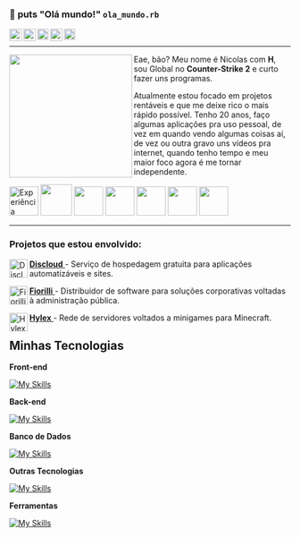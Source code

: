 ### 👋 **puts** "Olá mundo!" `ola_mundo.rb`

<a target="_blank" href="https://nickzin.com/">
  <img align="left" alt="YouTube" width="22px" src="https://raw.githubusercontent.com/Nickz1n/nickzin-website/main/static/images/pwa/favicon2.png?token=GHSAT0AAAAAACUCT7HSE5DF3FEKN4IW2CVWZU75YFQ"/>
</a>
<a target="_blank" href="https://www.youtube.com/nickzin">
  <img align="left" alt="YouTube" width="22px" src="https://logodownload.org/wp-content/uploads/2014/10/youtube-logo-5-2.png" />
</a>
<a target="_blank" style="color: white" href="https://www.instagram.com/nicholas_nasc">
  <img align="left" alt="Instagram" width="20px" src="https://upload.wikimedia.org/wikipedia/commons/thumb/a/a5/Instagram_icon.png/640px-Instagram_icon.png" />
</a>
<a target="_blank" style="color: white" href="https://discord.com/invite/rktxF6hgYg">
  <img align="left" alt="Discord" width="22px" src="https://logodownload.org/wp-content/uploads/2017/11/discord-logo-2-1.png" />
</a>
<a target="_blank" style="color: white" href="mailto:nickolaspessoalnasc@gmail.com">
  <img align="left" alt="Gmail" width="20px" src="https://logodownload.org/wp-content/uploads/2018/03/gmail-logo-16.png" />
</a>
</br>

---
<img align="left" height="220" src="https://lh3.googleusercontent.com/pw/AP1GczMjfUTIJ4E8-sJjo98qmo_Dy24uy0YV0RZ6XZ95-zcqwEa4ZnP1__IClQ7CsXtGT2E5ftd-IcsuXpX5ctvvRBleTsy2MCYyVjRCnYuW-eo4BeNo1G8WcCKS_-OZq5dtRU9V4OScwV8MghNmsq9wAAuD=w466-h607-s-no-gm?authuser=0"/>

Eae, bão? Meu nome é Nicolas com **H**, sou Global no **Counter-Strike 2** e curto fazer uns programas.

Atualmente estou focado em projetos rentáveis e que me deixe rico o mais rápido possível. Tenho 20 anos, faço algumas aplicações pra uso pessoal, de vez em quando vendo algumas coisas aí, de vez ou outra gravo uns vídeos pra internet, quando tenho tempo e meu maior foco agora é me tornar independente.

<img  width="52px" alt="Experiência Global" src="https://cdn.akamai.steamstatic.com/steamcommunity/public/images/items/730/400f2cdf69db174f5616038edbb7a3f8e917ae00.png"> <img  width="56px" src="https://cdn.akamai.steamstatic.com/steamcommunity/public/images/items/460930/756e4e1e8d379dc4b3f0286473599af1b8a359da.png"> <img  width="52px" src="https://community.akamai.steamstatic.com/public/images/badges/01_community/communityleader_80.png"> <img  width="52px" src="https://cdn.akamai.steamstatic.com/steamcommunity/public/images/items/230410/72f45e297c9705eec69b77b0274d2f7907615e32.png"> <img  width="52px" src="https://cdn.akamai.steamstatic.com/steamcommunity/public/images/items/1449850/d46b8326c8f0d0bb727ac1748f9deffb271af917.png"> <img  width="52px" src="https://cdn.akamai.steamstatic.com/steamcommunity/public/images/items/238960/3bede0ec8efec359a599567a70283404112be245.png"> <img  width="52px" src="https://community.akamai.steamstatic.com/public/images/badges/02_years/steamyears8_80.png"> </br>

---

### **Projetos que estou envolvido:**
<a target="_blank" href="https://discloud.app/">**Discloud** 
  <img align="left" alt="Discloud-Logo" width="33px" src="https://avatars2.githubusercontent.com/u/52298750?s=200&v=4"/>
</a> - Serviço de hospedagem gratuita para aplicações automatizáveis e sites.

<a target="_blank" href="https://fiorilli.com.br/">**Fiorilli** 
  <img align="left" alt="Fiorilli-logo" width="33px" src="https://fiorilli.com.br/wp-content/uploads/2016/07/cropped-logo_512x512-32x32.png"/>
</a> - Distribuidor de software para soluções corporativas voltadas à administração pública.

<a target="_blank" href="https://hylex.gg/">**Hylex** 
  <img align="left" alt="Hylex-Logo" width="33px" src="https://i.imgur.com/UGHX6nl.png"/>
</a> - Rede de servidores voltados a minigames para Minecraft.

## Minhas Tecnologias

**Front-end**

[![My Skills](https://skillicons.dev/icons?i=svelte,html,bootstrap,vuejs,angular)](https://nickzin.com/)

**Back-end**

[![My Skills](https://skillicons.dev/icons?i=js,ruby,php,dart,flutter,sass,css,laravel)](https://nickzin.com/)

**Banco de Dados**

[![My Skills](https://skillicons.dev/icons?i=mongodb,mysql,firebase)](https://nickzin.com/)

**Outras Tecnologias**

[![My Skills](https://skillicons.dev/icons?i=docker,figma,git,redis,java,spring,python,vite,yarn)](https://nickzin.com/)

**Ferramentas**

[![My Skills](https://skillicons.dev/icons?i=androidstudio,vscode,vercel,webflow,photoshop,illustrator,aftereffects,webpack,wordpress)](https://nickzin.com/)


